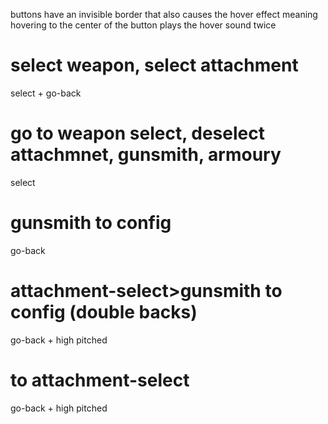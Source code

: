 
buttons have an invisible border that also causes the hover effect
meaning hovering to the center of the button plays the hover sound twice

# select weapon, select attachment
select + go-back

# go to weapon select, deselect attachmnet, gunsmith, armoury
select 

# gunsmith to config
go-back

# attachment-select>gunsmith to config (double backs)
go-back + high pitched

# to attachment-select
go-back + high pitched

